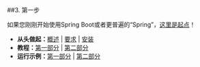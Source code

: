 ##3. 第一步

如果您刚刚开始使用Spring Boot或者更普遍的“Spring”，[这里是起点](../II.Getting_started/README.md)！

- **从头做起：**[概述](../II.Getting_started/8.Introducing_Spring_Boot.md) | [要求](../II.Getting_started/9.System_Requirements.md) | [安装](../II.Getting_started/10.Installing_Spring_Boot.md)
- **教程：**[第一部分](../II.Getting_started/11.Developing_your_first_Spring_Boot_application.md) | [第二部分](../II.Getting_started/11.3.Writing_the_code.md)
- **运行示例：**[第一部分](../II.Getting_started/11.4.Running_the_example.md) | [第二部分](../II.Getting_started/11.5.Creating_an_executable_jar.md)
